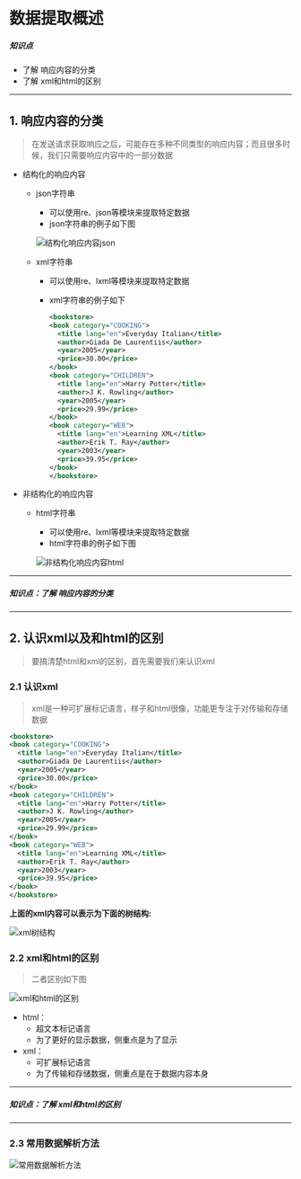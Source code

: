 # 数据提取概述

##### 知识点

- 了解 响应内容的分类
- 了解 xml和html的区别

----



## 1. 响应内容的分类

> 在发送请求获取响应之后，可能存在多种不同类型的响应内容；而且很多时候，我们只需要响应内容中的一部分数据

- 结构化的响应内容

  - json字符串

    - 可以使用re、json等模块来提取特定数据
    - json字符串的例子如下图

    ![结构化响应内容json](https://gmarkdown.oss-cn-beijing.aliyuncs.com/img/%E7%BB%93%E6%9E%84%E5%8C%96%E5%93%8D%E5%BA%94%E5%86%85%E5%AE%B9json.png)

  - xml字符串

    - 可以使用re、lxml等模块来提取特定数据

    - xml字符串的例子如下

      ```xml
      <bookstore>
      <book category="COOKING">
        <title lang="en">Everyday Italian</title> 
        <author>Giada De Laurentiis</author> 
        <year>2005</year> 
        <price>30.00</price> 
      </book>
      <book category="CHILDREN">
        <title lang="en">Harry Potter</title> 
        <author>J K. Rowling</author> 
        <year>2005</year> 
        <price>29.99</price> 
      </book>
      <book category="WEB">
        <title lang="en">Learning XML</title> 
        <author>Erik T. Ray</author> 
        <year>2003</year> 
        <price>39.95</price> 
      </book>
      </bookstore>
      ```

- 非结构化的响应内容

  - html字符串

    - 可以使用re、lxml等模块来提取特定数据
    - html字符串的例子如下图

    ![非结构化响应内容html](https://gmarkdown.oss-cn-beijing.aliyuncs.com/img/%E9%9D%9E%E7%BB%93%E6%9E%84%E5%8C%96%E5%93%8D%E5%BA%94%E5%86%85%E5%AE%B9html.png)



------

##### 知识点：了解 响应内容的分类

------



## 2. 认识xml以及和html的区别

> 要搞清楚html和xml的区别，首先需要我们来认识xml

### 2.1 认识xml

> xml是一种可扩展标记语言，样子和html很像，功能更专注于对传输和存储数据

```xml
<bookstore>
<book category="COOKING">
  <title lang="en">Everyday Italian</title> 
  <author>Giada De Laurentiis</author> 
  <year>2005</year> 
  <price>30.00</price> 
</book>
<book category="CHILDREN">
  <title lang="en">Harry Potter</title> 
  <author>J K. Rowling</author> 
  <year>2005</year> 
  <price>29.99</price> 
</book>
<book category="WEB">
  <title lang="en">Learning XML</title> 
  <author>Erik T. Ray</author> 
  <year>2003</year> 
  <price>39.95</price> 
</book>
</bookstore>
```

**上面的xml内容可以表示为下面的树结构:**

![xml树结构](https://gmarkdown.oss-cn-beijing.aliyuncs.com/img/xml%E6%A0%91%E7%BB%93%E6%9E%84.gif)

### 2.2 xml和html的区别

> 二者区别如下图

![xml和html的区别](https://gmarkdown.oss-cn-beijing.aliyuncs.com/img/xml%E5%92%8Chtml%E7%9A%84%E5%8C%BA%E5%88%AB.png)

- html：
  - 超文本标记语言
  - 为了更好的显示数据，侧重点是为了显示
- xml：
  - 可扩展标记语言
  - 为了传输和存储数据，侧重点是在于数据内容本身

----

##### 知识点：了解 xml和html的区别

----



### 2.3 常用数据解析方法

![常用数据解析方法](https://gmarkdown.oss-cn-beijing.aliyuncs.com/img/%E6%95%B0%E6%8D%AE%E8%A7%A3%E6%9E%90.png)
